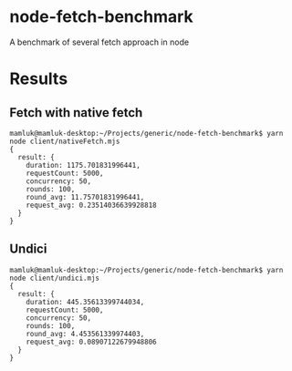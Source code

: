 # node-fetch-benchmark
A benchmark of several fetch approach in node


# Results

## Fetch with native fetch

```
mamluk@mamluk-desktop:~/Projects/generic/node-fetch-benchmark$ yarn node client/nativeFetch.mjs 
{
  result: {
    duration: 1175.701831996441,
    requestCount: 5000,
    concurrency: 50,
    rounds: 100,
    round_avg: 11.75701831996441,
    request_avg: 0.23514036639928818
  }
}
```

## Undici

```
mamluk@mamluk-desktop:~/Projects/generic/node-fetch-benchmark$ yarn node client/undici.mjs 
{
  result: {
    duration: 445.35613399744034,
    requestCount: 5000,
    concurrency: 50,
    rounds: 100,
    round_avg: 4.453561339974403,
    request_avg: 0.08907122679948806
  }
}
```

